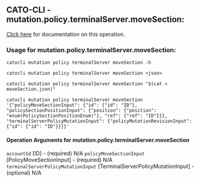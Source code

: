 
## CATO-CLI - mutation.policy.terminalServer.moveSection:
[Click here](https://api.catonetworks.com/documentation/#mutation-moveSection) for documentation on this operation.

### Usage for mutation.policy.terminalServer.moveSection:

`catocli mutation policy terminalServer moveSection -h`

`catocli mutation policy terminalServer moveSection <json>`

`catocli mutation policy terminalServer moveSection "$(cat < moveSection.json)"`

`catocli mutation policy terminalServer moveSection '{"policyMoveSectionInput": {"id": {"id": "ID"}, "policySectionPositionInput": {"position": {"position": "enum(PolicySectionPositionEnum)"}, "ref": {"ref": "ID"}}}, "terminalServerPolicyMutationInput": {"policyMutationRevisionInput": {"id": {"id": "ID"}}}}'`

#### Operation Arguments for mutation.policy.terminalServer.moveSection ####
`accountId` [ID] - (required) N/A 
`policyMoveSectionInput` [PolicyMoveSectionInput] - (required) N/A 
`terminalServerPolicyMutationInput` [TerminalServerPolicyMutationInput] - (optional) N/A 
